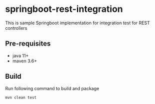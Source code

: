 # springboot-rest-integration

This is sample Springboot implementation for integration test for REST controllers

## Pre-requisites
- java 11+
- maven 3.6+

## Build
Run following command to build and package
```
mvn clean test
```